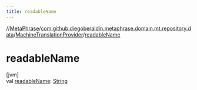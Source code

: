 ```yaml
---
title: readableName
---
```

//[MetaPhrase](../../../index.html)/[com.github.diegoberaldin.metaphrase.domain.mt.repository.data](../index.html)/[MachineTranslationProvider](index.html)/[readableName](readable-name.html)



# readableName



[jvm]\
val [readableName](readable-name.html): [String](https://kotlinlang.org/api/latest/jvm/stdlib/kotlin/-string/index.html)




